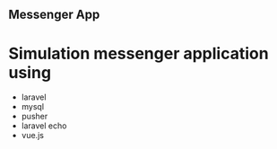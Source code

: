 ## Messenger App
# Simulation messenger application using
+ laravel
+ mysql
+ pusher
+ laravel echo
+ vue.js
